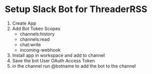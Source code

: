 # Setup Slack Bot for ThreaderRSS

1. Create App 
2. Add Bot Token Scopes
	- channels:history
	- channels:read 
	- chat:write
	- incoming-webhook
3. Install app in workspace and add to channel
4. Save the bot User OAuth Access Token 
5. in the channel run @botname to add the bot to the channel
